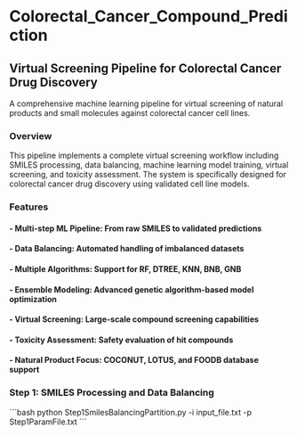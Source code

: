 # Colorectal_Cancer_Compound_Prediction

## Virtual Screening Pipeline for Colorectal Cancer Drug Discovery
A comprehensive machine learning pipeline for virtual screening of natural products and small molecules against colorectal cancer cell lines.

### Overview
This pipeline implements a complete virtual screening workflow including SMILES processing, data balancing, machine learning model training, virtual screening, and toxicity assessment. The system is specifically designed for colorectal cancer drug discovery using validated cell line models.

### Features
#### - Multi-step ML Pipeline: From raw SMILES to validated predictions
#### - Data Balancing: Automated handling of imbalanced datasets
#### - Multiple Algorithms: Support for RF, DTREE, KNN, BNB, GNB
#### - Ensemble Modeling: Advanced genetic algorithm-based model optimization
#### - Virtual Screening: Large-scale compound screening capabilities
#### - Toxicity Assessment: Safety evaluation of hit compounds
#### - Natural Product Focus: COCONUT, LOTUS, and FOODB database support

### Step 1: SMILES Processing and Data Balancing
´´´bash
python Step1SmilesBalancingPartition.py -i input_file.txt -p Step1ParamFile.txt
´´´


